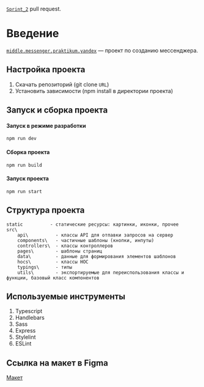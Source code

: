 [`Sprint_2`](https://github.com/anuta199212/middle.messenger.praktikum.yandex/pull/2) pull request.

# Введение

[`middle.messenger.praktikum.yandex`](https://github.com/anuta199212/middle.messenger.praktikum.yandex) — проект по созданию мессенджера.

## Настройка проекта

1. Скачать репозиторий (git clone `URL`)
2. Установить зависимости (npm install в директории проекта)

## Запуск и сборка проекта

#### Запуск в режиме разработки

```
npm run dev
```

#### Сборка проекта

```
npm run build
```

#### Запуск проекта

```
npm run start
```

## Структура проекта

```
static          - статические ресурсы: картинки, иконки, прочее
src\
    api\          - классы API для отпавки запросов на сервер
    components\   - частичные шаблоны (кнопки, инпуты)
    controllers\  - классы контроллеров
    pages\        - шаблоны страниц
    data\         - данные для формирования элементов шаблонов
    hocs\         - классы HOC
    typings\      - типы
    utils\        - экспортируемые для переиспользования классы и функции, базовый класс компонентов
```

## Используемые инструменты

1. Typescript
2. Handlebars
3. Sass
4. Express
5. Stylelint
6. ESLint

## **Ссылка на макет в Figma**

[Макет](https://www.figma.com/file/BrNECnizIJE0fYCNMVUZPJ/MessageApp?node-id=3%3A481)
